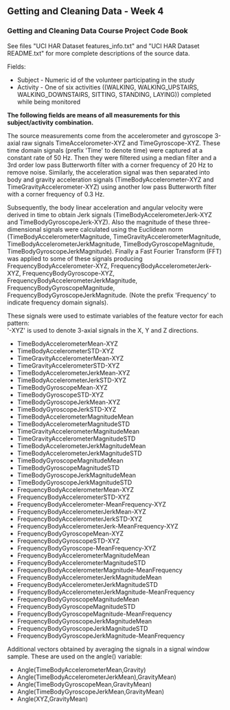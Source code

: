 ## Getting and Cleaning Data - Week 4
### Getting and Cleaning Data Course Project Code Book

See files "UCI HAR Dataset features_info.txt" and "UCI HAR Dataset README.txt" for more complete descriptions of the source data.

Fields:

- Subject	- Numeric id of the volunteer participating in the study
- Activity - One of six activities ((WALKING, WALKING_UPSTAIRS, WALKING_DOWNSTAIRS, SITTING, STANDING, LAYING)) completed while being monitored

**The following fields are means of all measurements for this subject/activity combination.**

The source measurements come from the accelerometer and gyroscope 3-axial raw signals TimeAccelorometer-XYZ and TimeGyroscope-XYZ. These time domain signals (prefix 'Time' to denote time) were captured at a constant rate of 50 Hz. Then they were filtered using a median filter and a 3rd order low pass Butterworth filter with a corner frequency of 20 Hz to remove noise. Similarly, the acceleration signal was then separated into body and gravity acceleration signals (TimeBodyAccelerometer-XYZ and TimeGravityAccelerometer-XYZ) using another low pass Butterworth filter with a corner frequency of 0.3 Hz. 

Subsequently, the body linear acceleration and angular velocity were derived in time to obtain Jerk signals (TimeBodyAccelerometerJerk-XYZ and TimeBodyGyroscopeJerk-XYZ).  Also the magnitude of these three-dimensional signals were calculated using the Euclidean norm (TimeBodyAccelerometerMagnitude, TimeGravityAccelerometerMagnitude, TimeBodyAccelerometerJerkMagnitude, TimeBodyGyroscopeMagnitude, TimeBodyGyroscopeJerkMagnitude). 
Finally a Fast Fourier Transform (FFT) was applied to some of these signals producing FrequencyBodyAccelerometer-XYZ, FrequencyBodyAccelerometerJerk-XYZ, FrequencyBodyGyroscope-XYZ, FrequencyBodyAccelerometerJerkMagnitude, FrequencyBodyGyroscopeMagnitude, FrequencyBodyGyroscopeJerkMagnitude.  (Note the prefix 'Frequency' to indicate frequency domain signals). 

These signals were used to estimate variables of the feature vector for each pattern:  
'-XYZ' is used to denote 3-axial signals in the X, Y and Z directions.

- TimeBodyAccelerometerMean-XYZ
- TimeBodyAccelerometerSTD-XYZ
- TimeGravityAccelerometerMean-XYZ
- TimeGravityAccelerometerSTD-XYZ
- TimeBodyAccelerometerJerkMean-XYZ
- TimeBodyAccelerometerJerkSTD-XYZ
- TimeBodyGyroscopeMean-XYZ
- TimeBodyGyroscopeSTD-XYZ
- TimeBodyGyroscopeJerkMean-XYZ
- TimeBodyGyroscopeJerkSTD-XYZ
- TimeBodyAccelerometerMagnitudeMean	
- TimeBodyAccelerometerMagnitudeSTD	
- TimeGravityAccelerometerMagnitudeMean	
- TimeGravityAccelerometerMagnitudeSTD	
- TimeBodyAccelerometerJerkMagnitudeMean	
- TimeBodyAccelerometerJerkMagnitudeSTD
- TimeBodyGyroscopeMagnitudeMean	
- TimeBodyGyroscopeMagnitudeSTD
- TimeBodyGyroscopeJerkMagnitudeMean
- TimeBodyGyroscopeJerkMagnitudeSTD
- FrequencyBodyAccelerometerMean-XYZ
- FrequencyBodyAccelerometerSTD-XYZ
- FrequencyBodyAccelerometer-MeanFrequency-XYZ
- FrequencyBodyAccelerometerJerkMean-XYZ
- FrequencyBodyAccelerometerJerkSTD-XYZ
- FrequencyBodyAccelerometerJerk-MeanFrequency-XYZ
- FrequencyBodyGyroscopeMean-XYZ
- FrequencyBodyGyroscopeSTD-XYZ
- FrequencyBodyGyroscope-MeanFrequency-XYZ
- FrequencyBodyAccelerometerMagnitudeMean	
- FrequencyBodyAccelerometerMagnitudeSTD	
- FrequencyBodyAccelerometerMagnitude-MeanFrequency
- FrequencyBodyAccelerometerJerkMagnitudeMean
- FrequencyBodyAccelerometerJerkMagnitudeSTD
- FrequencyBodyAccelerometerJerkMagnitude-MeanFrequency
- FrequencyBodyGyroscopeMagnitudeMean	
- FrequencyBodyGyroscopeMagnitudeSTD	
- FrequencyBodyGyroscopeMagnitude-MeanFrequency
- FrequencyBodyGyroscopeJerkMagnitudeMean
- FrequencyBodyGyroscopeJerkMagnitudeSTD
- FrequencyBodyGyroscopeJerkMagnitude-MeanFrequency

Additional vectors obtained by averaging the signals in a signal window sample. These are used on the angle() variable:

- Angle(TimeBodyAccelerometerMean,Gravity)
- Angle(TimeBodyAccelerometerJerkMean),GravityMean)
- Angle(TimeBodyGyroscopeMean,GravityMean)
- Angle(TimeBodyGyroscopeJerkMean,GravityMean)
- Angle(XYZ,GravityMean)
